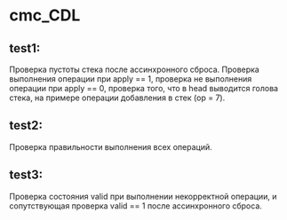 # cmc_CDL
## test1:
Проверка пустоты стека после ассинхронного сброса. Проверка выполнения операции при apply == 1, 
проверка не выполнения операции при apply == 0, проверка того, что в head выводится голова стека,
на примере операции добавления в стек (op = 7).

## test2:
Проверка правильности выполнения всех операций.

## test3:
Проверка состояния valid при выполнении некорректной операции, и сопутствующая проверка valid == 1 
после ассинхронного сброса.
 
